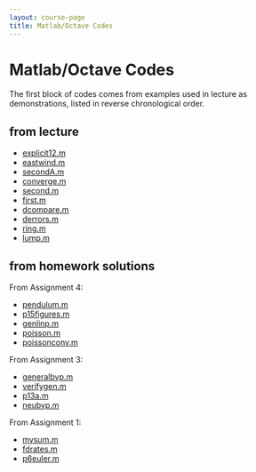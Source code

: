 ```yaml
---
layout: course-page
title: Matlab/Octave Codes
---
```


# Matlab/Octave Codes

The first block of codes comes from examples used in lecture as demonstrations, listed in reverse chronological order.

## from lecture

  * [explicit12.m](assets/codes/S25/explicit12.m)
  * [eastwind.m](assets/codes/S25/eastwind.m)
  * [secondA.m](assets/codes/S25/secondA.m)
  * [converge.m](assets/codes/S25/converge.m)
  * [second.m](assets/codes/S25/second.m)
  * [first.m](assets/codes/S25/first.m)
  * [dcompare.m](assets/codes/S25/dcompare.m)
  * [derrors.m](assets/codes/S25/derrors.m)
  * [ring.m](assets/codes/S25/ring.m)
  * [lump.m](assets/codes/S25/lump.m)

## from homework solutions

From Assignment 4:

  * [pendulum.m](assets/codes/S25/pendulum.m)
  * [p15figures.m](assets/codes/S25/p15figures.m)
  * [genlinp.m](assets/codes/S25/genlinp.m)
  * [poisson.m](assets/codes/S25/poisson.m)
  * [poissonconv.m](assets/codes/S25/poissonconv.m)

From Assignment 3:

  * [generalbvp.m](assets/codes/S25/generalbvp.m)
  * [verifygen.m](assets/codes/S25/verifygen.m)
  * [p13a.m](assets/codes/S25/p13a.m)
  * [neubvp.m](assets/codes/S25/neubvp.m)

From Assignment 1:

  * [mysum.m](assets/codes/S25/mysum.m)
  * [fdrates.m](assets/codes/S25/fdrates.m)
  * [p6euler.m](assets/codes/S25/p6euler.m)
